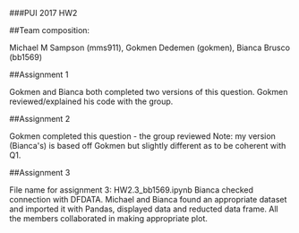 ###PUI 2017 HW2

##Team composition:

Michael M Sampson (mms911), Gokmen Dedemen (gokmen), Bianca Brusco (bb1569)

##Assignment 1

Gokmen and Bianca both completed two versions of this question. Gokmen reviewed/explained his code with the group.

##Assignment 2

Gokmen completed this question - the group reviewed 
Note: my version (Bianca's) is based off Gokmen but slightly different as to be coherent with Q1.

##Assignment 3

File name for assignment 3: HW2.3_bb1569.ipynb 
Bianca checked connection with DFDATA. 
Michael and Bianca found an appropriate dataset and imported it with Pandas, displayed data and reducted data frame. 
All the members collaborated in making appropriate plot.
